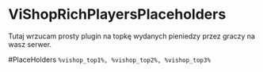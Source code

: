 # ViShopRichPlayersPlaceholders
Tutaj wrzucam prosty plugin na topkę wydanych pieniedzy przez graczy na wasz serwer. 

#PlaceHolders
```%vishop_top1%, %vishop_top2%, %vishop_top3%```
